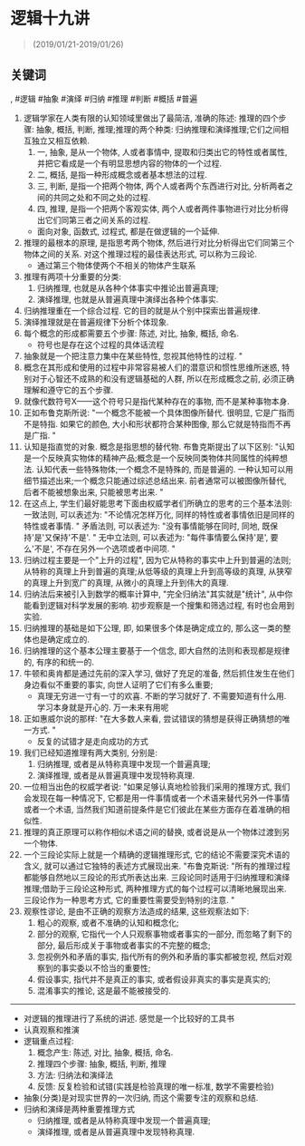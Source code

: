 # 逻辑十九讲


> (2019/01/21-2019/01/26)

## 关键词
, #逻辑 #抽象 #演绎 #归纳 #推理 #判断 #概括 #普遍

1. 逻辑学家在人类有限的认知领域里做出了最简洁, 准确的陈述: 推理的四个步骤: 抽象, 概括, 判断, 推理;推理的两个种类: 归纳推理和演绎推理;它们之间相互独立又相互依赖.
    1. 一, 抽象, 是从一个物体, 人或者事情中, 提取和归类出它的特性或者属性, 并把它看成是一个有明显思想内容的物体的一个过程.
    2. 二, 概括, 是指一种形成概念或者基本想法的过程.
    3. 三, 判断, 是指一个把两个物体, 两个人或者两个东西进行对比, 分析两者之间的共同之处和不同之处的过程.
    4. 四, 推理, 是指一个把两个客观实体, 两个人或者两件事物进行对比分析得出它们同第三者之间关系的过程.
    * 面向对象, 函数式, 过程式, 都是在做逻辑的一个延伸.
9. 推理的最根本的原理, 是指思考两个物体, 然后进行对比分析得出它们同第三个物体之间的关系. 对这个推理过程的最佳表达形式, 可以称为三段论.
    * 通过第三个物体使两个不相关的物体产生联系
10. 推理有两项十分重要的分类:
    1. 归纳推理, 也就是从各种个体事实中推论出普遍真理;
    2. 演绎推理, 也就是从普遍真理中演绎出各种个体事实.
11. 归纳推理重在一个综合过程. 它的目的就是从个别中探索出普遍规律.
12. 演绎推理就是在普遍规律下分析个体现象.
13. 每个概念的形成都需要五个步骤: 陈述, 对比, 抽象, 概括, 命名.
    * 符号也是存在这个过程的具体话流程
14. 抽象就是一个把注意力集中在某些特性, 忽视其他特性的过程. "
15. 概念在其形成和使用的过程中非常容易被人们的潜意识和惯性思维所迷惑, 特别对于心智还不成熟的和没有逻辑基础的人群, 所以在形成概念之前, 必须正确理解和遵守它的五个步骤.
16. 就像代数符号X——这个符号只是指代某种存在的事物, 而不是某种事物本身.
17. 正如布鲁克斯所说: "一个概念不能被一个具体图像所替代. 很明显, 它是广指而不是特指. 如果它的颜色, 大小和形状都符合某种图像, 那么它就是特指而不再是广指. "
18. 认知是指直觉的对象. 概念是指思想的替代物. 布鲁克斯提出了以下区别: "认知是一个反映真实物体的精神产品;概念是一个反映同类物体共同属性的纯粹想法. 认知代表一些特殊物体;一个概念不是特殊的, 而是普遍的. 一种认知可以用细节描述出来;一个概念只能通过综述总结出来. 前者通常可以被图像所替代, 后者不能被想象出来, 只能被思考出来. "
19. 在这点上, 学生们最好能思考下面由权威学者们所确立的思考的三个基本法则:  一致法则, 可以表述为: "不论情况怎样万化, 同样的特性或者事情依旧是同样的特性或者事情. " 矛盾法则, 可以表述为: "没有事情能够在同时, 同地, 既保持'是'又保持'不是'. " 无中立法则, 可以表述为: "每件事情要么保持'是', 要么'不是', 不存在另外一个选项或者中间项. "
20. 归纳过程主要是一个"上升的过程", 因为它从特称的事实中上升到普遍的法则;从特称的真理上升到普遍的真理;从低等级的真理上升到高等级的真理, 从狭窄的真理上升到宽广的真理, 从微小的真理上升到伟大的真理.
21. 归纳法后来被引入到数学的概率计算中, "完全归纳法"其实就是"统计", 从中你能看到逻辑对科学发展的影响. 初步观察是一个搜集和筛选过程, 有时也会用到实验.
22. 归纳推理的基础是如下公理, 即, 如果很多个体是确定成立的, 那么这一类的整体也是确定成立的.
23. 归纳推理的这个基本公理主要基于一个信念, 即大自然的法则和表现都是规律的, 有序的和统一的.
24. 牛顿和奥肯都是通过先前的深入学习, 做好了充足的准备, 然后抓住发生在他们身边看似不重要的事实, 向世人证明了它们有多么重要;
    * 真理无穷进一寸有一寸的欢喜. 不断的学习就好了. 不需要知道有什么用. 学习本身就是开心的. 万一未来有用呢
25. 正如惠威尔说的那样: "在大多数人来看, 尝试错误的猜想是获得正确猜想的唯一方式. "
    * 反复的试错才是走向成功的方式
26. 我们已经知道推理有两大类别, 分别是:
    1. 归纳推理, 或者是从特称真理中发现一个普遍真理;
    2. 演绎推理, 或者是从普遍真理中发现特称真理.
27. 一位相当出色的权威学者说: "如果足够认真地检验我们采用的推理方式, 我们会发现在每一种情况下, 它都是用一件事情或者一个术语来替代另外一件事情或者一个术语, 当然我们知道前提条件是它们彼此在某些方面存在着准确的相似性.
28. 推理的真正原理可以称作相似术语之间的替换, 或者说是从一个物体过渡到另一个物体.
29. 一个三段论实际上就是一个精确的逻辑推理形式, 它的结论不需要深究术语的含义, 就可以通过它独特的表述方式展现出来. "布鲁克斯说: "所有的推理过程都能够自然地以三段论的形式所表达出来. 三段论同时适用于归纳推理和演绎推理;借助于三段论这种形式, 两种推理方式的每个过程可以清晰地展现出来. 三段论作为一种思考方式, 它的重要性需要受到特别的注意. "
30. 观察性谬论, 是由不正确的观察方法造成的结果, 这些观察法如下:
    1. 粗心的观察, 或者不准确的认知和概念化;
    2. 部分的观察, 它指代一个人只观察事物或者事实的一部分, 而忽略了剩下的部分, 最后形成关于事物或者事实的不完整的概念;
    3. 忽视例外和矛盾的事实, 指代所有的例外和矛盾的事实都被忽视, 然后对观察到的事实委以不恰当的重要性;
    4. 假设事实, 指代并不是真正的事实, 或者假设非真实的事实是真实的;
    5. 混淆事实的推论, 这是最不能被接受的.


--------

* 对逻辑的推理进行了系统的讲述. 感觉是一个比较好的工具书
* 认真观察和推演
* 逻辑重点过程:
    1. 概念产生: 陈述, 对比, 抽象, 概括, 命名.
    2. 推理四个步骤: 抽象, 概括, 判断, 推理
    3. 方法: 归纳法和演绎法
    4. 反馈: 反复检验和试错(实践是检验真理的唯一标准, 数学不需要检验)
* 抽象(分类)是对现实世界的一次归纳, 而这个需要专注的观察和总结.
* 归纳和演绎是两种重要推理方式
    * 归纳推理, 或者是从特称真理中发现一个普遍真理;
    * 演绎推理, 或者是从普遍真理中发现特称真理.

